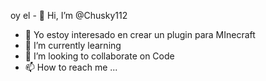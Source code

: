 oy el - 👋 Hi, I’m @Chusky112
- 👀 Yo estoy interesado en crear un plugin para MInecraft
- 🌱 I’m currently learning
- 💞️ I’m looking to collaborate on Code
- 📫 How to reach me ...

<!---
Chusky112/Chusky112 is a ✨ special ✨ repository because its `README.md` (this file) appears on your GitHub profile.
You can click the Preview link to take a look at your changes.
--->
